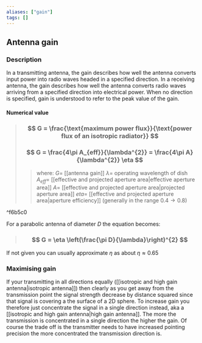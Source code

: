 ```yaml
---
aliases: ["gain"]
tags: []
---
```


## Antenna gain
### Description
In a transmitting antenna, the gain describes how well the antenna converts input power into radio waves headed in a specified direction. 
In a receiving antenna, the gain describes how well the antenna converts radio waves arriving from a specified direction into electrical power. 
When no direction is specified, gain is understood to refer to the peak value of the gain.

#### Numerical value

> ### $$ G = \frac{\text{maximum power flux}}{\text{power flux of an isotropic radiator}} $$ 
> ### $$ G = \frac{4\pi A_{eff}}{\lambda^{2}} = \frac{4\pi A}{\lambda^{2}} \eta $$ 
>> where:
>> $G=$ [[antenna gain]]
>> $\lambda=$ operating wavelength of dish
>> $A_{eff}=$ [[effective and projected aperture area|effective aperture area]]
>> $A=$ [[effective and projected aperture area|projected aperture area]]
>> $eta=$ [[effective and projected aperture area|aperture efficiency]] (generally in the range $0.4\to0.8$)

^f6b5c0

For a parabolic antenna of diameter $D$ the equation becomes:
> ### $$ G = \eta \left(\frac{\pi D}{\lambda}\right)^{2} $$
If not given you can usually approximate $\eta$ as about $\eta\approx0.65$

### Maximising gain
If your transmitting in all directions equally ([[isotropic and high gain antenna|isotropic antenna]]) then clearly as you get away from the transmission point the signal strength decrease by distance squared since that signal is covering a the surface of a 2D sphere. 
To increase gain you therefore just concentrate the signal in a single direction instead, aka a [[isotropic and high gain antenna|high gain antenna]]. The more the transmission is concentrated in a single direction the higher the gain. Of course the trade off is the transmitter needs to have increased pointing precision the more concentrated the transmission direction is.
